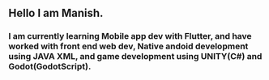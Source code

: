 ## Hello I am Manish.

### I am currently learning Mobile app dev with Flutter, and have worked with front end web dev, Native andoid development using JAVA XML, and game development using UNITY(C#) and Godot(GodotScript).
